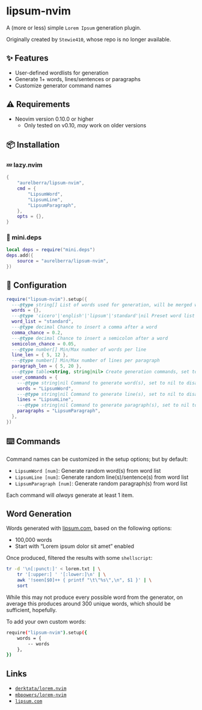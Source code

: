 # lipsum-nvim

A (more or less) simple `Lorem Ipsum` generation plugin.

Originally created by `Stewie410`, whose repo is no longer available.

## ✨ Features

- User-defined wordlists for generation
- Generate 1+ words, lines/sentences or paragraphs
- Customize generator command names

## ⚠️ Requirements

- Neovim version 0.10.0 or higher
  - Only tested on v0.10, _may_ work on older versions

## 📦 Installation

### 💤 lazy.nvim

```lua
{
    "aurelberra/lipsum-nvim",
    cmd = {
        "LipsumWord",
        "LipsumLine",
        "LipsumParagraph",
    },
    opts = {},
}
```

### 🚐 mini.deps

```lua
local deps = require("mini.deps")
deps.add({
    source = "aurelberra/lipsum-nvim",
})
```

## 📝 Configuration

```lua
require("lipsum-nvim").setup({
  ---@type string[] List of words used for generation, will be merged with lipsum.Options.word_list
  words = {},
  ---@type 'cicero'|'english'|'lipsum'|'standard'|nil Preset word list
  word_list = "standard",
  ---@type decimal Chance to insert a comma after a word
  comma_chance = 0.2,
  ---@type decimal Chance to insert a semicolon after a word
  semicolon_chance = 0.05,
  ---@type number[] Min/Max number of words per line
  line_len = { 5, 12 },
  ---@type number[] Min/Max number of lines per paragraph
  paragraph_len = { 5, 20 },
  ---@type table<string, string|nil> Create generation commands, set to nil to disable the command
  user_commands = {
    ---@type string|nil Command to generate word(s), set to nil to disable
    words = "LipsumWord",
    ---@type string|nil Command to generate line(s), set to nil to disable
    lines = "LipsumLine",
    ---@type string|nil Command to generate paragraph(s), set to nil to disable
    paragraphs = "LipsumParagraph",
  },
})
```

## ⌨️ Commands

Command names can be customized in the setup options; but by default:

- `LipsumWord [num]`: Generate random word(s) from word list
- `LipsumLine [num]`: Generate random line(s)/sentence(s) from word list
- `LipsumParagraph [num]`: Generate random paragraph(s) from word list

Each command will _always_ generate at least 1 item.

## Word Generation

Words generated with [lipsum.com](https://www.lipsum.com), based on the
following options:

- 100,000 words
- Start with “Lorem ipsum dolor sit amet” enabled

Once produced, filtered the results with some `shellscript`:

```bash
tr -d '\n[:punct:]' < lorem.txt | \
    tr '[:upper:] ' '[:lower:]\n' | \
    awk '!seen[$0]++ { printf "\t\"%s\",\n", $1 }' | \
    sort
```

While this may not produce every possible word from the generator, on average
this produces around 300 unique words, which should be sufficient, hopefully.

To add your own custom words:

```bash
require("lipsum-nvim").setup({
    words = {
        -- words
    },
})
```

## Links

- [`derktata/lorem.nvim`](https://github.com/derektata/lorem.nvim)
- [`mbpowers/lorem-nvim`](https://github.com/mbpowers/lorem-nvim)
- [`lipsum.com`](https://www.lipsum.com/)
